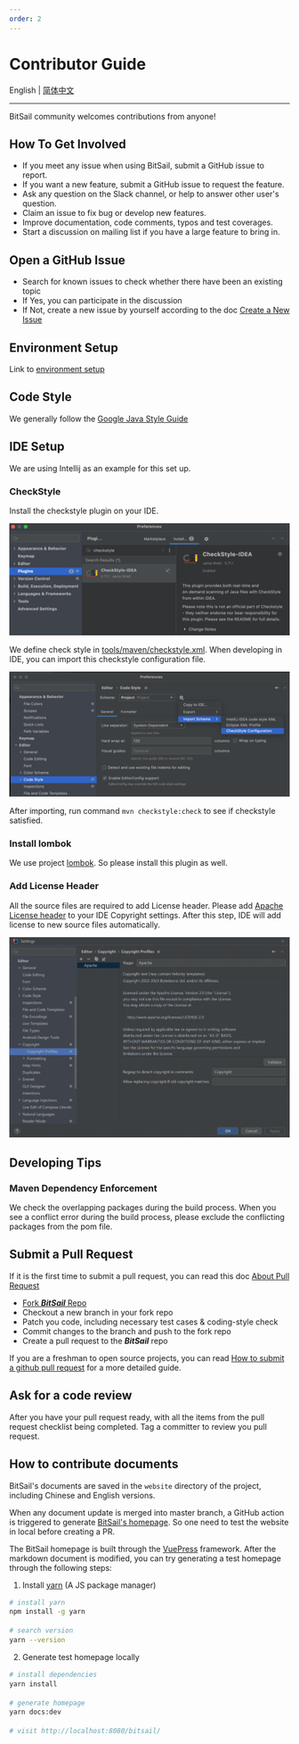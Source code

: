 ```yaml
---
order: 2
---
```


# Contributor Guide

English | [简体中文](../../zh/community/contribute.md)

-----

BitSail community welcomes contributions from anyone!

## How To Get Involved

- If you meet any issue when using BitSail, submit a GitHub issue to report.
- If you want a new feature, submit a GitHub issue to request the feature.
- Ask any question on the Slack channel, or help to answer other user's question.
- Claim an issue to fix bug or develop new features.
- Improve documentation, code comments, typos and test coverages.
- Start a discussion on mailing list if you have a large feature to bring in.

## Open a GitHub Issue
- Search for known issues to check whether there have been an existing topic
- If Yes, you can participate in the discussion
- If Not, create a new issue by yourself according to the doc [Create a New Issue](https://docs.github.com/en/issues/tracking-your-work-with-issues/creating-an-issue)

## Environment Setup
Link to [environment setup](../documents/start/env_setup.md)

## Code Style

We generally follow the [Google Java Style Guide](https://google.github.io/styleguide/javaguide.html)

## IDE Setup

We are using Intellij as an example for this set up.

### CheckStyle

Install the checkstyle plugin on your IDE.

![](../../images/checkstyle_plugin.png)

We define check style in [tools/maven/checkstyle.xml](https://github.com/bytedance/bitsail/blob/master/tools/maven/checkstyle.xml).
When developing in IDE, you can import this checkstyle configuration file.

![](../../images/set_checkstyle.png)

After importing, run command `mvn checkstyle:check` to see if checkstyle satisfied.

### Install lombok

We use project [lombok](https://projectlombok.org/). So please install this plugin as well.

### Add License Header
All the source files are required to add License header. Please add [Apache License header](https://www.apache.org/legal/src-headers#headers)
to your IDE Copyright settings. After this step, IDE will add license to new source files automatically.

![](../../images/license_header.png)

## Developing Tips
### Maven Dependency Enforcement
We check the overlapping packages during the build process. When you see a conflict error during the build process,
please exclude the conflicting packages from the pom file.

## Submit a Pull Request
If it is the first time to submit a pull request, you can read this doc [About Pull Request](https://docs.github.com/en/pull-requests/collaborating-with-pull-requests/proposing-changes-to-your-work-with-pull-requests/about-pull-requests)

- [Fork ***BitSail*** Repo](https://docs.github.com/en/get-started/quickstart/fork-a-repo)
- Checkout a new branch in your fork repo
- Patch you code, including necessary test cases & coding-style check
- Commit changes to the branch and push to the fork repo
- Create a pull request to the ***BitSail*** repo

If you are a freshman to open source projects, you can read [How to submit a github pull request](pr_guide.md) for a more detailed guide.
## Ask for a code review
After you have your pull request ready, with all the items from the pull request checklist being completed.
Tag a committer to review you pull request.

## How to contribute documents

BitSail's documents are saved in the `website` directory of the project, including Chinese and English versions.

When any document update is merged into master branch, a GitHub action is triggered to generate [BitSail's homepage](https://bytedance.github.io/bitsail/). So one need to test the website in local before creating a PR.

The BitSail homepage is built through the [VuePress](https://vuepress-theme-hope.github.io/v2/) framework. After the markdown document is modified, you can try generating a test homepage through the following steps:

1. Install [yarn](https://yarnpkg.com/) (A JS package manager)

```bash
# install yarn
npm install -g yarn

# search version
yarn --version
```

2. Generate test homepage locally

```bash
# install dependencies
yarn install

# generate homepage
yarn docs:dev

# visit http://localhost:8080/bitsail/
```
